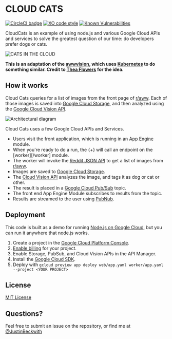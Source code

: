 # CLOUD CATS

[![CircleCI badge](https://circleci.com/gh/JustinBeckwith/cloudcats/tree/master.svg?style=shield)](https://circleci.com/gh/JustinBeckwith/cloudcats/tree/master)
[![XO code style](https://img.shields.io/badge/code_style-XO-5ed9c7.svg)](https://github.com/xojs/xo)
[![Known Vulnerabilities](https://snyk.io/test/github/justinbeckwith/cloudcats/badge.svg)](https://snyk.io/test/github/justinbeckwith/cloudcats)

CloudCats is an example of using node.js and various Google Cloud APIs and services to solve the greatest question of our time:  do developers prefer dogs or cats.

![CATS IN THE CLOUD][screenshot]

__This is an adaptation of the [awwvision][awwvision], which uses [Kubernetes][kubernetes] to do something similar.  Credit to [Thea Flowers][thea] for the idea.__

## How it works

Cloud Cats queries for a list of images from the front page of [r/aww][raww].  Each of those images is saved into [Google Cloud Storage][storage], and then analyzed using the [Google Cloud Vision API][vision].

![Architectural diagram][how-it-works]

Cloud Cats uses a few Google Cloud APIs and Services.

- Users visit the front application, which is running in an [App Engine][appengine] module.
- When you're ready to do a run, the {+} will call an endpoint on the [worker][/worker] module.
- The worker will invoke the [Reddit JSON API][reddit] to get a list of images from [r/aww][raww].
- Images are saved to [Google Cloud Storage][storage].
- The [Cloud Vision API][vision] analyzes the image, and tags it as dog or cat or other.
- The result is placed in a [Google Cloud Pub/Sub][pubsub] topic.
- The front end App Engine Module subscribes to results from the topic.
- Results are streamed to the user using [PubNub][pubnub].


## Deployment

This code is built as a demo for running [Node.js on Google Cloud](https://cloud.google.com/nodejs), but you can run it anywhere that node.js works.

1. Create a project in the [Google Cloud Platform Console](https://console.cloud.google.com/).
1. [Enable billing](https://console.cloud.google.com/project/_/settings) for your project.
1. Enable Storage, PubSub, and Cloud Vision APIs in the API Manager.
1. Install the [Google Cloud SDK](https://cloud.google.com/sdk/).
1. Deploy with `gcloud preview app deploy web/app.yaml worker/app.yaml --project <YOUR PROJECT>`


## License
[MIT License](LICENSE.md)

## Questions?
Feel free to submit an issue on the repository, or find me at [@JustinBeckwith](http://twitter.com/JustinBeckwith)

[awwvision]: https://github.com/GoogleCloudPlatform/cloud-vision/tree/master/python/awwvision
[kubernetes]: http://kubernetes.io/
[thea]: https://github.com/theacodes
[screenshot]: http://i.imgur.com/lzR8TDn.jpg
[how-it-works]: http://i.imgur.com/46Ilm2D.png
[appengine]: https://cloud.google.com/appengine/
[raww]: https://www.reddit.com/r/aww
[storage]: https://cloud.google.com/storage/
[vision]: https://cloud.google.com/vision/
[reddit]: https://github.com/reddit/reddit/wiki/JSON
[pubsub]: https://cloud.google.com/pubsub/
[pubnub]: https://www.pubnub.com/

